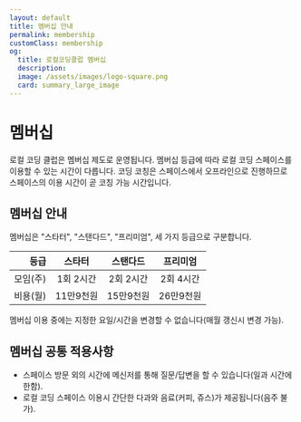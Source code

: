```yaml
---
layout: default
title: 멤버십 안내
permalink: membership
customClass: membership
og:
  title: 로컬코딩클럽 멤버십
  description: 
  image: /assets/images/logo-square.png
  card: summary_large_image
---
```


# 멤버십

로컬 코딩 클럽은 멤버십 제도로 운영됩니다. 멤버십 등급에 따라 로컬 코딩 스페이스를 이용할 수 있는 시간이 다릅니다. 코딩 코칭은 스페이스에서 오프라인으로 진행하므로 스페이스의 이용 시간이 곧 코칭 가능 시간입니다.

## 멤버십 안내

멤버십은 "스타터", "스탠다드", "프리미엄", 세 가지 등급으로 구분합니다.

| 등급  | 스타터    | 스탠다드   | 프리미엄  |
|-----:|:-------:|:--------:|:-------:|
|모임(주)| 1회 2시간 | 2회 2시간 | 2회 4시간 |
|비용(월)| 11만9천원  |15만9천원  |26만9천원 |

멤버십 이용 중에는 지정한 요일/시간을 변경할 수 없습니다(매월 갱신시 변경 가능).

## 멤버십 공통 적용사항

- 스페이스 방문 외의 시간에 메신저를 통해 질문/답변을 할 수 있습니다(일과 시간에 한함).
- 로컬 코딩 스페이스 이용시 간단한 다과와 음료(커피, 쥬스)가 제공됩니다(음주 불가).

